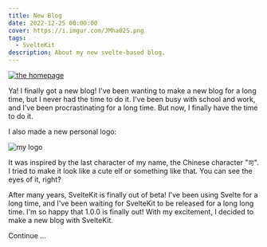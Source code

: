 ```yaml
---
title: New Blog
date: 2022-12-25 00:00:00
cover: https://i.imgur.com/JMha02S.png
tags:
  - SvelteKit
description: About my new svelte-based blog.
---
```


[![the homepage](https://i.imgur.com/JMha02S.png)](/)

Ya! I finally got a new blog! I've been wanting to make a new blog for a long time, but I never had the time to do it. I've been busy with school and work, and I've been procrastinating for a long time. But now, I finally have the time to do it.

I also made a new personal logo:

![my logo](/logo.png)

It was inspired by the last character of my name, the Chinese character "`可`". I tried to make it look like a cute elf or something like that. You can see the eyes of it, right?

After many years, SvelteKit is finally out of beta! I've been using Svelte for a long time, and I've been waiting for SvelteKit to be released for a long long time. I'm so happy that 1.0.0 is finally out! With my excitement, I decided to make a new blog with SvelteKit.

Continue ...
